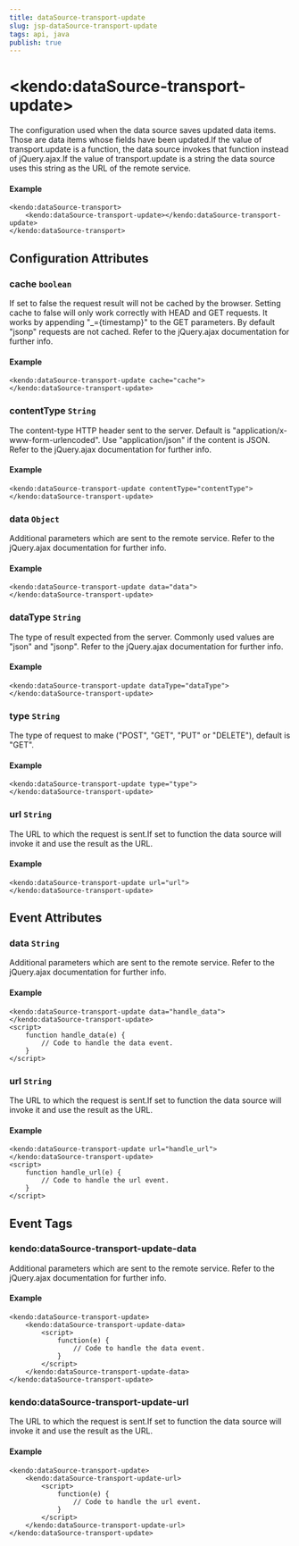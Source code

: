 ```yaml
---
title: dataSource-transport-update
slug: jsp-dataSource-transport-update
tags: api, java
publish: true
---
```


# \<kendo:dataSource-transport-update\>

The configuration used when the data source saves updated data items. Those are data items whose fields have been updated.If the value of transport.update is a function, the data source invokes that function instead of jQuery.ajax.If the value of transport.update is a string the data source uses this string as the URL of the remote service.

#### Example
    <kendo:dataSource-transport>
        <kendo:dataSource-transport-update></kendo:dataSource-transport-update>
    </kendo:dataSource-transport>

## Configuration Attributes

### cache `boolean`

If set to false the request result will not be cached by the browser. Setting cache to false will only work correctly with HEAD and GET requests. It works by appending "_={timestamp}" to the GET parameters.
By default "jsonp" requests are not cached.
Refer to the jQuery.ajax documentation for further info.

#### Example
    <kendo:dataSource-transport-update cache="cache">
    </kendo:dataSource-transport-update>

### contentType `String`

The content-type HTTP header sent to the server. Default is "application/x-www-form-urlencoded". Use "application/json" if the content is JSON.
Refer to the jQuery.ajax documentation for further info.

#### Example
    <kendo:dataSource-transport-update contentType="contentType">
    </kendo:dataSource-transport-update>

### data `Object`

Additional parameters which are sent to the remote service.
Refer to the jQuery.ajax documentation for further info.

#### Example
    <kendo:dataSource-transport-update data="data">
    </kendo:dataSource-transport-update>

### dataType `String`

The type of result expected from the server. Commonly used values are "json" and "jsonp".
Refer to the jQuery.ajax documentation for further info.

#### Example
    <kendo:dataSource-transport-update dataType="dataType">
    </kendo:dataSource-transport-update>

### type `String`

The type of request to make ("POST", "GET", "PUT" or "DELETE"), default is "GET".

#### Example
    <kendo:dataSource-transport-update type="type">
    </kendo:dataSource-transport-update>

### url `String`

The URL to which the request is sent.If set to function the data source will invoke it and use the result as the URL.

#### Example
    <kendo:dataSource-transport-update url="url">
    </kendo:dataSource-transport-update>


## Event Attributes

### data `String`

Additional parameters which are sent to the remote service.
Refer to the jQuery.ajax documentation for further info.


#### Example
    <kendo:dataSource-transport-update data="handle_data">
    </kendo:dataSource-transport-update>
    <script>
        function handle_data(e) {
            // Code to handle the data event.
        }
    </script>

### url `String`

The URL to which the request is sent.If set to function the data source will invoke it and use the result as the URL.


#### Example
    <kendo:dataSource-transport-update url="handle_url">
    </kendo:dataSource-transport-update>
    <script>
        function handle_url(e) {
            // Code to handle the url event.
        }
    </script>

## Event Tags

### kendo:dataSource-transport-update-data

Additional parameters which are sent to the remote service.
Refer to the jQuery.ajax documentation for further info.


#### Example
    <kendo:dataSource-transport-update>
        <kendo:dataSource-transport-update-data>
            <script>
                function(e) {
                    // Code to handle the data event.
                }
            </script>
        </kendo:dataSource-transport-update-data>
    </kendo:dataSource-transport-update>

### kendo:dataSource-transport-update-url

The URL to which the request is sent.If set to function the data source will invoke it and use the result as the URL.


#### Example
    <kendo:dataSource-transport-update>
        <kendo:dataSource-transport-update-url>
            <script>
                function(e) {
                    // Code to handle the url event.
                }
            </script>
        </kendo:dataSource-transport-update-url>
    </kendo:dataSource-transport-update>

